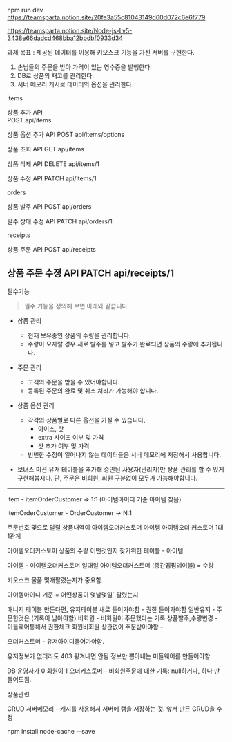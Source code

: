 npm run dev
https://teamsparta.notion.site/20fe3a55c81043149d60d072c6e6f779

https://teamsparta.notion.site/Node-js-Lv5-3438e66dadcd468bba12bbdbf0933d34

과제 목표 : 제공된 데이터를 이용해 키오스크 기능을 가진 서버를 구현한다.

1. 손님들의 주문을 받아 가격이 있는 영수증을 발행한다.
2. DB로 상품의 재고를 관리한다.
3. 서버 메모리 캐시로 데이터의 옵션을 관리한다.

items

상품 추가 API  
POST api/items

상품 옵션 추가 API
POST api/items/options

상품 조회 API 
GET api/items

상품 삭제 API 
DELETE api/items/1

상품 수정 API 
PATCH api/items/1



orders

상품 발주 API
POST api/orders

발주 상태 수정 API
PATCH api/orders/1


receipts

상품 주문 API
POST api/receipts

상품 주문 수정 API
PATCH api/receipts/1
-------------------------------------------------------------

필수기능
> 필수 기능을 정의해 보면 아래와 같습니다.
> 
- 상품 관리
    - 현재 보유중인 상품의 수량을 관리합니다.
    - 수량이 모자랄 경우 새로 발주를 넣고 발주가 완료되면 상품의 수량에 추가됩니다.

- 주문 관리
    - 고객의 주문을 받을 수 있어야합니다.
    - 등록된 주문의 완료 및 취소 처리가 가능해야 합니다.

- 상품 옵션 관리
    - 각각의 상품별로 다른 옵션을 가질 수 있습니다.
        - 아이스, 핫
        - extra 사이즈 여부 및 가격
        - 샷 추가 여부 및 가격
    - 빈번한 수정이 일어나지 않는 데이터들은 서버 메모리에 저장해서 사용합니다.

- 보너스 미션
유저 테이블을 추가해 승인된 사용자(관리자)만 상품 관리를 할 수 있게 구현해봅시다.
단, 주문은 비회원, 회원 구분없이 모두가 가능해야합니다. 



------------------------------------------------------------------------------------------------

item - itemOrderCustomer => 1:1 (아이템아이디 기준 아이템 찾음)

itemOrderCustomer - OrderCustomer -> N:1

주문번호 및으로 달릴 상품내역이 아이템오더커스토머
아이템 아이템오더 커스토머 1대1관계

아이템오더커스토머 상품의 수량
어떤것인지 찾기위한 테이블 - 아이템

아이템 - 아이템오더커스토머 일대일
아이템오더커스토머 (중간맵핌테이블) = 수량

키오스크 물품 몇개팔렸는지가 중요함.
 
아이템아이디 기준 = 어떤상품이 몇날몇일` 팔렸는지

매니저 테이블 만든다면, 
유저테이블 새로 들어가야함 - 권한 들어가야함
일반유저 - 주문한것은 (기록이 남아야함)
비회원 - 비회원이 주문했다는 기록
상품발주,수량변경 - 미들웨어통해서 권한체크
회원비회원 상관없이 주문받아야함 - 

오더커스토머 - 유저아이디들어가야함.

유저정보가 없더라도 403 튕겨내면 안됨
정보만 뽑아내는 미들웨어를 만들어야함.


DB 운영자가 0 회원이 1
오더커스토머 - 비회원주문에 대한 기록: null하거나, 하나 만들어도됨.


상품관련

CRUD
서버메모리 - 캐시를 사용해서 서버에 램을 저장하는 것.
앞서 만든 CRUD을 수정

npm install node-cache --save